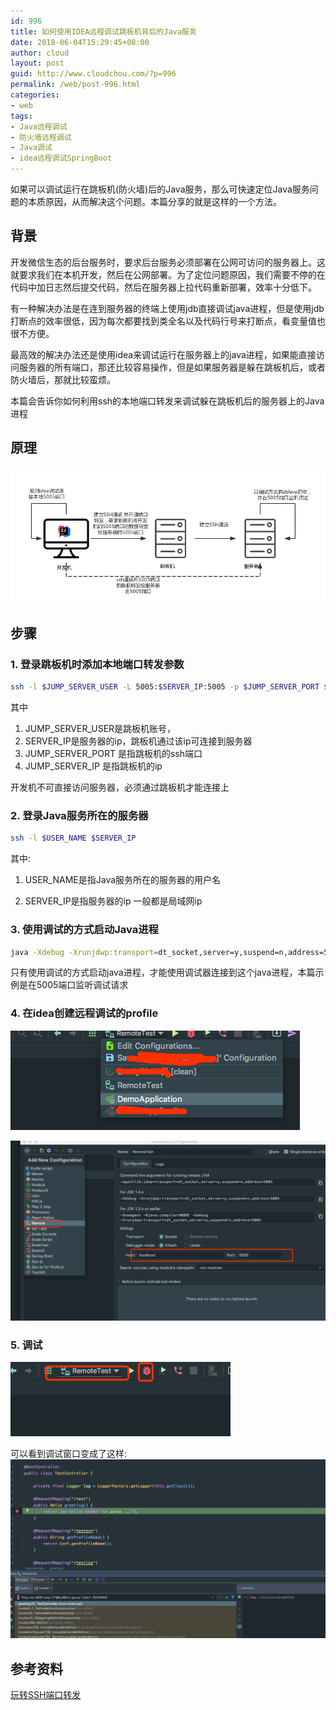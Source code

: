 ```yaml
---
id: 996
title: 如何使用IDEA远程调试跳板机背后的Java服务
date: 2018-06-04T15:29:45+08:00
author: cloud
layout: post
guid: http://www.cloudchou.com/?p=996
permalink: /web/post-996.html
categories:
- web
tags:
- Java远程调试
- 防火墙远程调试
- Java调试
- idea远程调试SpringBoot
---
```



如果可以调试运行在跳板机(防火墙)后的Java服务，那么可快速定位Java服务问题的本质原因，从而解决这个问题。本篇分享的就是这样的一个方法。

## 背景

开发微信生态的后台服务时，要求后台服务必须部署在公网可访问的服务器上。这就要求我们在本机开发，然后在公网部署。为了定位问题原因，我们需要不停的在代码中加日志然后提交代码，然后在服务器上拉代码重新部署，效率十分低下。

有一种解决办法是在连到服务器的终端上使用jdb直接调试java进程，但是使用jdb打断点的效率很低，因为每次都要找到类全名以及代码行号来打断点，看变量值也很不方便。

最高效的解决办法还是使用idea来调试运行在服务器上的java进程，如果能直接访问服务器的所有端口，那还比较容易操作，但是如果服务器是躲在跳板机后，或者防火墙后，那就比较蛮烦。

本篇会告诉你如何利用ssh的本地端口转发来调试躲在跳板机后的服务器上的Java进程


## 原理

![idea_debug_remote_java](../assets/blogimgs/idea_debug_remote_java.png)

## 步骤

### 1. 登录跳板机时添加本地端口转发参数

```bash
ssh -l $JUMP_SERVER_USER -L 5005:$SERVER_IP:5005 -p $JUMP_SERVER_PORT $JUMP_SERVER_IP 
```

其中
1. JUMP_SERVER_USER是跳板机账号，
2. SERVER_IP是服务器的ip，跳板机通过该ip可连接到服务器
3. JUMP_SERVER_PORT 是指跳板机的ssh端口
4. JUMP_SERVER_IP 是指跳板机的ip

开发机不可直接访问服务器，必须通过跳板机才能连接上 

### 2. 登录Java服务所在的服务器

```bash
ssh -l $USER_NAME $SERVER_IP
```

其中:

1. USER_NAME是指Java服务所在的服务器的用户名

2. SERVER_IP是指服务器的ip 一般都是局域网ip

### 3. 使用调试的方式启动Java进程

```bash
java -Xdebug -Xrunjdwp:transport=dt_socket,server=y,suspend=n,address=5005  -jar ./build/libs/XXX.jar
```

只有使用调试的方式启动java进程，才能使用调试器连接到这个java进程，本篇示例是在5005端口监听调试请求

### 4. 在idea创建远程调试的profile

![idea_new_remote_debug_profile](../assets/blogimgs/idea_new_remote_debug_profile.png)

![idea_new_remote_debug_profile2](../assets/blogimgs/idea_new_remote_debug_profile2.png)

### 5. 调试

![idea_new_remote_debug_profile3](../assets/blogimgs/idea_new_remote_debug_profile3.png)

可以看到调试窗口变成了这样:
![idea_debug_remote_java2](../assets/blogimgs/idea_debug_remote_java2.png)


## 参考资料

[玩转SSH端口转发](https://blog.fundebug.com/2017/04/24/ssh-port-forwarding/)
